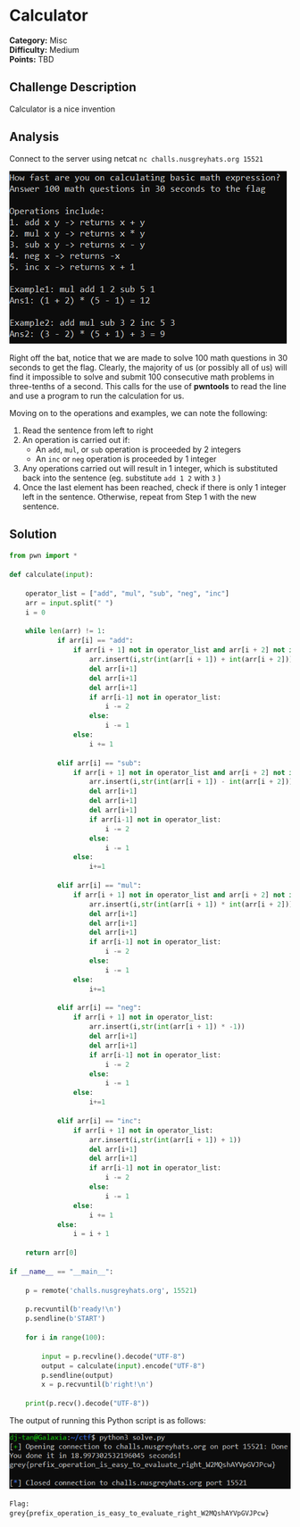 # Calculator

**Category:** Misc<br>
**Difficulty:** Medium<br>
**Points:** TBD

## Challenge Description

Calculator is a nice invention

## Analysis

Connect to the server using netcat `nc challs.nusgreyhats.org 15521`

![](./images/calculator_1.PNG)

Right off the bat, notice that we are made to solve 100 math questions in 30 seconds to get the flag. Clearly, the majority of us (or possibly all of us) will find it impossible to solve and submit 100 consecutive math problems in three-tenths of a second. This calls for the use of **pwntools** to read the line and use a program to run the calculation for us.

Moving on to the operations and examples, we can note the following:<br>
1. Read the sentence from left to right
2. An operation is carried out if:
    * An `add`, `mul`, or `sub` operation is proceeded by 2 integers
    * An `inc` or `neg` operation is proceeded by 1 integer
3. Any operations carried out will result in 1 integer, which is substituted back into the sentence (eg. substitute `add 1 2` with `3` )
4. Once the last element has been reached, check if there is only 1 integer left in the sentence. Otherwise, repeat from Step 1 with the new sentence.

## Solution

```python
from pwn import *

def calculate(input):

    operator_list = ["add", "mul", "sub", "neg", "inc"]
    arr = input.split(" ")
    i = 0

    while len(arr) != 1:
            if arr[i] == "add":
                if arr[i + 1] not in operator_list and arr[i + 2] not in operator_list:
                    arr.insert(i,str(int(arr[i + 1]) + int(arr[i + 2])))
                    del arr[i+1]
                    del arr[i+1]
                    del arr[i+1]
                    if arr[i-1] not in operator_list:
                        i -= 2
                    else:
                        i -= 1
                else:
                    i += 1

            elif arr[i] == "sub":
                if arr[i + 1] not in operator_list and arr[i + 2] not in operator_list:
                    arr.insert(i,str(int(arr[i + 1]) - int(arr[i + 2])))
                    del arr[i+1]
                    del arr[i+1]
                    del arr[i+1]
                    if arr[i-1] not in operator_list:
                        i -= 2
                    else:
                        i -= 1
                else:
                    i+=1

            elif arr[i] == "mul":
                if arr[i + 1] not in operator_list and arr[i + 2] not in operator_list:
                    arr.insert(i,str(int(arr[i + 1]) * int(arr[i + 2])))
                    del arr[i+1]
                    del arr[i+1]
                    del arr[i+1]
                    if arr[i-1] not in operator_list:
                        i -= 2
                    else:
                        i -= 1
                else:
                    i+=1

            elif arr[i] == "neg":
                if arr[i + 1] not in operator_list:
                    arr.insert(i,str(int(arr[i + 1]) * -1))
                    del arr[i+1]
                    del arr[i+1]
                    if arr[i-1] not in operator_list:
                        i -= 2
                    else:
                        i -= 1
                else:
                    i+=1
                    
            elif arr[i] == "inc":
                if arr[i + 1] not in operator_list:
                    arr.insert(i,str(int(arr[i + 1]) + 1))
                    del arr[i+1]
                    del arr[i+1]
                    if arr[i-1] not in operator_list:
                        i -= 2
                    else:
                        i -= 1
                else: 
                    i += 1
            else:
                i = i + 1

    return arr[0]

if __name__ == "__main__":

    p = remote('challs.nusgreyhats.org', 15521)

    p.recvuntil(b'ready!\n')
    p.sendline(b'START')
    
    for i in range(100):
        
        input = p.recvline().decode("UTF-8")
        output = calculate(input).encode("UTF-8")
        p.sendline(output)
        x = p.recvuntil(b'right!\n')
    
    print(p.recv().decode("UTF-8"))

```

The output of running this Python script is as follows:

![](./images/calculator_2.PNG)

`Flag: grey{prefix_operation_is_easy_to_evaluate_right_W2MQshAYVpGVJPcw}`
